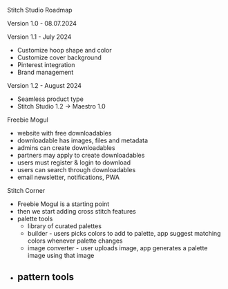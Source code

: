 Stitch Studio Roadmap

Version 1.0 - 08.07.2024

Version 1.1 - July 2024
- Customize hoop shape and color
- Customize cover background
- Pinterest integration
- Brand management

Version 1.2 - August 2024
- Seamless product type
- Stitch Studio 1.2 -> Maestro 1.0

Freebie Mogul
- website with free downloadables
- downloadable has images, files and metadata
- admins can create downloadables
- partners may apply to create downloadables
- users must register & login to download
- users can search through downloadables
- email newsletter, notifications, PWA

Stitch Corner
- Freebie Mogul is a starting point
- then we start adding cross stitch features
- palette tools
	- library of curated palettes
	- builder - users picks colors to add to palette, app suggest matching colors whenever palette changes
	- image converter - user uploads image, app generates a palette image using that image
- pattern tools
  - 

